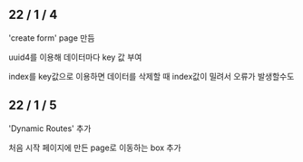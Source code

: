 ## 22 / 1 / 4

'create form' page 만듬

uuid4를 이용해 데이터마다 key 값 부여

index를 key값으로 이용하면 데이터를 삭제할 때 index값이 밀려서 오류가 발생할수도

## 22 / 1 / 5

'Dynamic Routes' 추가

처음 시작 페이지에 만든 page로 이동하는 box 추가
